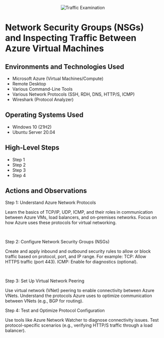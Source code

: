 <p align="center">
<img src="https://i.imgur.com/Ua7udoS.png" alt="Traffic Examination"/>
</p>

<h1>Network Security Groups (NSGs) and Inspecting Traffic Between Azure Virtual Machines</h1>

<h2>Environments and Technologies Used</h2>

- Microsoft Azure (Virtual Machines/Compute)
- Remote Desktop
- Various Command-Line Tools
- Various Network Protocols (SSH, RDH, DNS, HTTP/S, ICMP)
- Wireshark (Protocol Analyzer)

<h2>Operating Systems Used </h2>

- Windows 10 (21H2)
- Ubuntu Server 20.04

<h2>High-Level Steps</h2>

- Step 1
- Step 2
- Step 3
- Step 4

<h2>Actions and Observations</h2>

<p>
Step 1: Understand Azure Network Protocols
</p>
<p>
Learn the basics of TCP/IP, UDP, ICMP, and their roles in communication between Azure VMs, load balancers, and on-premises networks.
Focus on how Azure uses these protocols for virtual networking.
</p>
<br />

<p>
Step 2: Configure Network Security Groups (NSGs)
</p>
<p>
Create and apply inbound and outbound security rules to allow or block traffic based on protocol, port, and IP range.
For example:
TCP: Allow HTTPS traffic (port 443).
ICMP: Enable for diagnostics (optional).
</p>
<br />

<p>
Step 3: Set Up Virtual Network Peering
</p>
<p>
Use virtual network (VNet) peering to enable connectivity between Azure VNets.
Understand the protocols Azure uses to optimize communication between VNets (e.g., BGP for routing).
<br />

<p>
Step 4: Test and Optimize Protocol Configuration
</p>
Use tools like Azure Network Watcher to diagnose connectivity issues.
Test protocol-specific scenarios (e.g., verifying HTTP/S traffic through a load balancer).
<p>
  
</p>

